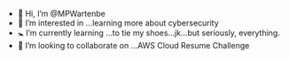- 👋 Hi, I’m @MPWartenbe
- 🔎 I’m interested in ...learning more about cybersecurity 
- 🚼 I’m currently learning ...to tie my shoes...jk...but seriously, everything.
- 🤝 I’m looking to collaborate on ...AWS Cloud Resume Challenge


<!---
MPWartenbe/MPWartenbe is a ✨ special ✨ repository because its `README.md` (this file) appears on your GitHub profile.
You can click the Preview link to take a look at your changes.
--->
